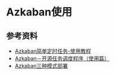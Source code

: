 # Azkaban使用

## 参考资料

* [Azkaban简单定时任务-使用教程](https://www.jianshu.com/p/a4b484c47b54)
* [Azkaban－开源任务调度程序（使用篇）](https://www.jianshu.com/p/484564beda1d)
* [Azkaban三种模式部署](https://blog.csdn.net/wangpei1949/article/details/79521722)
